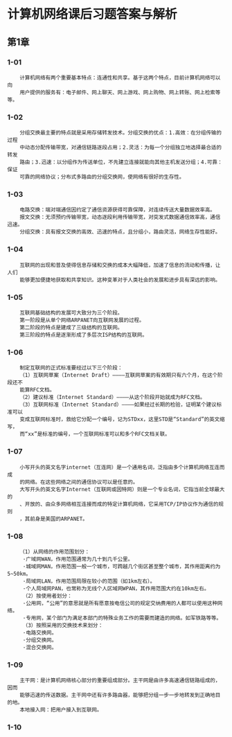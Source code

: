 # 计算机网络课后习题答案与解析
## 第1章
### 1-01
        计算机网络有两个重要基本特点：连通性和共享。基于这两个特点，目前计算机网络可以向
        用户提供的服务有：电子邮件、网上聊天、网上游戏、网上购物、网上转账、网上检索等等。
### 1-02
        分组交换最主要的特点就是采用存储转发技术。分组交换的优点：1.高效：在分组传输的过程
        中动态分配传输带宽，对通信链路逐段占用；2.灵活：为每一个分组独立地选择最合适的转发
        路由；3.迅速：以分组作为传送单位，不先建立连接就能向其他主机发送分组；4.可靠：保证
        可靠的网络协议；分布式多路由的分组交换网，使网络有很好的生存性。
### 1-03
        电路交换：端对端通信因约定了通信资源获得可靠保障，对连续传送大量数据效率高。
        报文交换：无须预约传输带宽，动态逐段利用传输带宽，对突发式数据通信效率高，通信迅速。
        分组交换：具有报文交换的高效、迅速的特点，且分组小，路由灵活，网络生存性能好。
### 1-04
        互联网的出现和普及使得信息存储和交换的成本大幅降低，加速了信息的流动和传播，让人们
        能够更加便捷地获取和共享知识。这种变革对于人类社会的发展和进步具有深远的影响。
### 1-05
        互联网基础结构的发展可大致分为三个阶段。
        第一阶段是从单个网络ARPANET向互联网发展的过程。
        第二阶段的特点是建成了三级结构的互联网。
        第三阶段的特点是逐渐形成了多层次ISP结构的互联网。
### 1-06
        制定互联网的正式标准要经过以下三个阶段：
        （1）互联网草案（Internet Draft）————互联网草案的有效期只有六个月，在这个阶段还不
        能算RFC文档。
        （2）建议标准（Internet Standard）————从这个阶段开始就成为RFC文档。
        （3）互联网标准（Internet Standard）————如果经过长期的检验，证明某个建议标准可以
        变成互联网标准时，救给它分配一个编号，记为STDxx，这里STD是“Standard”的英文缩写，
        而“xx”是标准的编号，一个互联网标准可以和多个RFC文档关联。
### 1-07
        小写开头的英文名字internet（互连网）是一个通用名词，泛指由多个计算机网络互连而成
        的网络。在这些网络之间的通信协议可以是任意的。
        大写开头的英文名字Internet（互联网或因特网）则是一个专业名词，它指当前全球最大的
        、开放的、由众多网络相互连接而成的特定计算机网络，它采用TCP/IP协议作为通信的规则
        ，其前身是美国的ARPANET。
### 1-08
        （1）从网络的作用范围划分：
         ·广域网WAN，作用范围通常为几十到几千公里。
         ·城域网MAN，作用范围一般一个城市，可跨越几个街区甚至整个城市，其作用距离约为5~50km。
         ·局域网LAN，作用范围局限在较小的范围（如1km左右）。
         ·个人局域网PAN，也常称为无线个人区域网WPAN，其作用范围大约在10km左右。
         （2）按使用者划分：
         ·公用网，“公用”的意思就是所有愿意按电信公司的规定交纳费用的人都可以使用这种网络。
         ·专用网，某个部门为满足本部门的特殊业务工作的需要而建造的网络。如军铁路等等。
         （3）按照采用的交换技术来划分：
         ·电路交换网。
         ·分组交换网。
         ·混合交换网。
### 1-09
        主干网：是计算机网络核心部分的重要组成部分。主干网是由许多高速通信链路组成的，因而
        能够迅速的传送数据。主干网中还有许多路由器，能够把分组一步一步地转发到正确地目的地。
        本地接入网：把用户接入到互联网。
### 1-10
        

        
